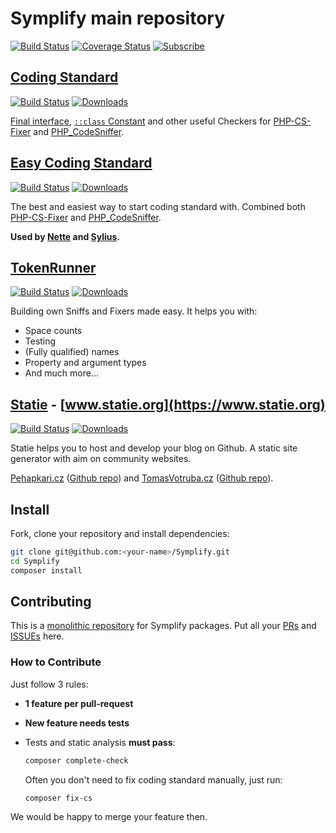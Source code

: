 # Symplify main repository

[![Build Status](https://img.shields.io/travis/Symplify/Symplify/master.svg?style=flat-square)](https://travis-ci.org/Symplify/Symplify)
[![Coverage Status](https://img.shields.io/coveralls/Symplify/Symplify/master.svg?style=flat-square)](https://coveralls.io/github/Symplify/Symplify?branch=master)
[![Subscribe](https://img.shields.io/badge/subscribe-to--releases-green.svg?style=flat-square)](https://libraries.io/packagist/symplify%2Fsymplify)

## [Coding Standard](https://github.com/Symplify/CodingStandard)

[![Build Status](https://img.shields.io/travis/Symplify/CodingStandard/master.svg?style=flat-square)](https://travis-ci.org/Symplify/CodingStandard)
[![Downloads](https://img.shields.io/packagist/dt/symplify/coding-standard.svg?style=flat-square)](https://packagist.org/packages/symplify/coding-standard)

[Final interface](http://ocramius.github.io/blog/when-to-declare-classes-final/), [`::class` Constant](https://www.tomasvotruba.cz/blog/2017/08/21/5-useful-rules-from-symplify-coding-standard/#3-class-constant-fixer) and other useful Checkers for [PHP-CS-Fixer](https://github.com/friendsofphp/php-cs-fixer) and [PHP_CodeSniffer](https://github.com/squizlabs/PHP_CodeSniffer).

## [Easy Coding Standard](https://github.com/Symplify/EasyCodingStandard)

[![Build Status](https://img.shields.io/travis/Symplify/EasyCodingStandard/master.svg?style=flat-square)](https://travis-ci.org/Symplify/EasyCodingStandard)
[![Downloads](https://img.shields.io/packagist/dt/symplify/easy-coding-standard.svg?style=flat-square)](https://packagist.org/packages/symplify/easy-coding-standard)

The best and easiest way to start coding standard with. Combined both [PHP-CS-Fixer](https://github.com/friendsofphp/php-cs-fixer) and [PHP_CodeSniffer](https://github.com/squizlabs/PHP_CodeSniffer).

**Used by [Nette](https://github.com/nette/coding-standard) and [Sylius](https://github.com/SyliusLabs/CodingStandard).**

## [TokenRunner](https://github.com/Symplify/TokenRunner)

[![Build Status](https://img.shields.io/travis/Symplify/TokenRunner/master.svg?style=flat-square)](https://travis-ci.org/Symplify/TokenRunner)
[![Downloads](https://img.shields.io/packagist/dt/Symplify/token-runner.svg?style=flat-square)](https://packagist.org/packages/Symplify/token-runner)

Building own Sniffs and Fixers made easy. It helps you with:

- Space counts
- Testing
- (Fully qualified) names
- Property and argument types
- And much more...

## [Statie](https://github.com/Symplify/Statie) - [www.statie.org](https://www.statie.org)

[![Build Status](https://img.shields.io/travis/Symplify/Statie/master.svg?style=flat-square)](https://travis-ci.org/Symplify/Statie)
[![Downloads](https://img.shields.io/packagist/dt/Symplify/statie.svg?style=flat-square)](https://packagist.org/packages/Symplify/statie)

Statie helps you to host and develop your blog on Github.
A static site generator with aim on community websites.

[Pehapkari.cz](https://pehapkari.cz/) ([Github repo](https://github.com/pehapkari/pehapkari.cz)) and [TomasVotruba.cz](https://www.tomasvotruba.cz/) ([Github repo](https://github.com/tomasvotruba/tomasvotruba.cz)).

## Install

Fork, clone your repository and install dependencies:

```bash
git clone git@github.com:<your-name>/Symplify.git
cd Symplify
composer install
```

## Contributing

This is a [monolithic repository](https://www.tomasvotruba.cz/blog/2017/01/31/how-monolithic-repository-in-open-source-saved-my-laziness/) for Symplify packages. Put all your [PRs](https://github.com/Symplify/Symplify/pulls) and [ISSUEs](https://github.com/Symplify/Symplify/issues) here.

### How to Contribute

Just follow 3 rules:

- **1 feature per pull-request**
- **New feature needs tests**
- Tests and static analysis **must pass**:

    ```bash
    composer complete-check
    ```

    Often you don't need to fix coding standard manually, just run:

    ```bash
    composer fix-cs
    ```

We would be happy to merge your feature then.
